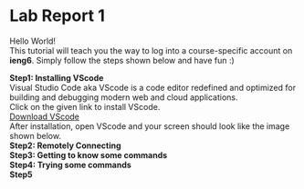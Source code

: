 # **Lab Report 1**

Hello World!\
This tutorial will teach you the way to log into a course-specific account on **ieng6**. Simply follow the steps shown below and have fun :)

**Step1: Installing VScode**\
Visual Studio Code aka VScode is a code editor redefined and optimized for building and debugging modern web and cloud applications.\
Click on the given link to install VScode.\
[Download VScode](https://code.visualstudio.com/Download)\
After installation, open VScode and your screen should look like the image shown below.\
**Step2: Remotely Connecting**\
**Step3: Getting to know some commands**\
**Step4: Trying some commands**\
**Step5**







